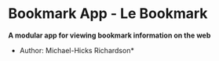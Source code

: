 # Bookmark App - Le Bookmark

**A modular app for viewing bookmark information on the web**

* Author: Michael-Hicks Richardson*